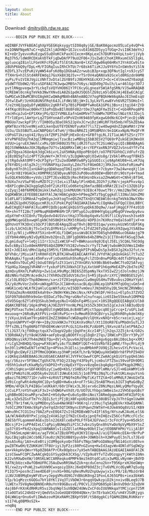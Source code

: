 ```yaml
---
layout: about
title: About
---
```


Download: [dmitry@h.rdw.re.asc](dmitry@h.rdw.re.asc)


    -----BEGIN PGP PUBLIC KEY BLOCK-----
    
    mQINBFJVYFkBEACghXpYGEGKqksygytSIO8q8yjGE/BaK0AgocmzO5LuCy4vQP+k
    nx1ONNFNgeN7uCr+qbZ2kljAOhNQ+1EJzcsvE416QZD5yy1fUGq+2viI8K3deYnJ
    KI+eQrIyevvoRuEzgwSSuQVoKCkPaxXCCecm+8KpLexCh7DURYe4VpLto4rjiVyb
    Rq37h5/ldWdRCDXakVDTkFjqDwDAfP79uU2F06+J1vZw8jChoKIRRxumCG5lIgkL
    gpluocqI8inlLFGeVKFcFDyKzfSlEtALNan0+lXZl6gw06q66HRxYJYnkUCw9ito
    z8UhP6bQ9yfDpL+M/FIGRqIuuIRhChTUc7r68sk6TizKJJu9Y6YoInSWn9sYi5lN
    HZOfL37vzEPuKiVyWW54aFsKd0p1DGbaAZzrwubiB3p+xqp3QFNutIgl+s9JcyST
    fTXHrG+h3lStd4RFEWdq17GsXkBX3QJ5v+rTSrOV4aQANVa92Gceld0RGzdn9mM8
    ayPs/Fu1VI8JVgiLVNhT3vDtalZGYB9fzJ0EHYKGEcKXYJ+Oc+C4lUea4ZY0aUgE
    oSdWTfEb0W2/9ScuSDF8AI7K3wqw2MBSn7V6ys/AQDd9g7Oulh/Lwr46lGgr3D7J
    pvtlRNqpveqw3rYLckqTsVQYVHO06IY7FC6cyGLgneaYSW1AfgSRN/VJSwARAQAB
    tCREbWl0cnkgTmVkb3NwYXNvdiA8ZG1pdHJ5QG5lZG9zLm5ldD6JAj4EEwECACgC
    GwMGCwkIBwMCBhUIAgkKCwQWAgMBAh4BAheABQJV7ogPBQkHW46qAAoJEIhmEsqU
    JOtwlEwP/3zHXG8UNSFRqt64JLiFdWiSBjjW+IL3yLkVfLew8Yvh6VR2T5OHoI+l
    f/e2tHQJppQyDfyWQBDUc2gKRf4Tp7B5iP6HBPfwHoEA1GP6i3Bs+z1tgjO4rZYD
    44fKqc0S9swc00HxY33aPnQbxBIl0U8Fd82rtOeJ7qAQFXw3SIt+C+Gb4RPeq8P8
    cmcHhcpJuG+EP1XKejPG/Q2IYVM8LEafnGmOMVeT7nbWMx7EMTmzlNGzt9JJDojS
    FTrlUEp+LlAmYprLq2TSHYonAdlv9PoVZnXK9469fpKxgwG0dNc6CQ+PjecDjsNN
    MBGUo7zwckpFIP//TIH8O5y3DaCOk52JpVxJCrwiDziWHiRF7bX5mb/HTSkZEbAa
    gKWf8zxY0Jve9NjxdCLkenQuUTEYDENUfyuKm77li7Zjw4OwgHdnZZqWaMAtr2YW
    tU3u/Ib35BUTLaaCNBPQ4zl4TuH/jYBozNR6Z1jOM5BMUVc9n1GKxxNpN/MxQFrM
    cOPoGT1kzsgV4I/0yyikfZRP12hOPjHExOcdz+GFBftgLRLJ1T1aLWUfSZSrz7TY
    kYvPNFOZUq7hA3qClMRmgmiwjTzacBziwMBVg1SbB3ESV2TQ69rPZukGE1H3WxOX
    nVUU+igruEXJWehlcxMs/Q0tH80U3SfNjidRJ5TszcTC2GimW2vpiQIcBBABAgAG
    BQJSVWHWAAoJEKJBpBpe7U7tv1AQAMXxlWKj4rcYEPYaxRNJFVQZJvSns4YfFvT4
    /g67QgxaJ6Ue4pk3dgCk6ivrL2aX5HNAyX0poPBtQdt/oO7P87GVhbCLVdFufrZQ
    a1Bz0Q5gTu1z4PTf2kyWeY+JKTnV/y3LQgWAngOjOIwUs8g/1Vbkl4MvugfFBkE5
    xjtRgdvkAtOMFt+DcP3gYyrT2u2odGWNRVw8Py1pSUOIccjo9AphKU08+nLxK7Uq
    pT6YdDSjc6lg2kJjjYVUN4PXqz2aoXyLZdo75cF0GmO8Jj3RkJoxJUdxFoRimwP4
    do8yn07n3h1IxnUA4tgzQDAhepqTD6IzpXt+9eGIH+t+7cbym+73w24w+eqXjl1m
    jk+QrX81Y0GACkcXOMPRR1SE9DyeuNTQS3uPd0ou8d0EW+dBOtdYi9OsYy4+Ymad
    kuSQLK9dGOBo+yVdsj3ZPTJEvx8Q2bjRecR4SHznDkxsa2ZHwWG4t+CNh4j8fSHL
    h3UXu7nzVSwF9EnvMZD7C2jtIeLxi3TAAylPlnHD4LZO2h7jLRW/cjepkPhxv4p1
    +BXPIcgNnZAIkggGq6Zo0f2iKzFECuOd6etq26mfazBBEo9RAtZE1vZ+13ZQb1Fp
    czZyqjI4Bf6RMO83mikklXwhZqj1nkMUU9Kr9JE8c470uwt79r//HmJ2NoTHCvUr
    OqDKWB5KiEYEEBECAAYFAlJW/H0ACgkQU+hP9eqZHTzTbgCggkdll33NulbUnZMU
    kldFLAFlSOMAnA7+pDm5yoJnXtogTneQSZHZTXnQtCNEbWl0cnkgTmVkb3NwYXNv
    diA8ZG1pdHJ5QGgucmR3LnJlPokCPgQTAQIAKAIbAwYLCQgHAwIGFQgCCQoLBBYC
    AwECHgECF4AFAlXuiAMFCQdbjqoACgkQiGYSypQk63Dq9w//aaFjHqgCF7F4zO1O
    fH+shnTfI28cTjHPNuqM4BHMK6MrIP/SMTypGJuzB9HHYgGqipMbgOFVewdpy6vu
    xEpXYmF+X3I8nh/T0yQodvO4USVvctKqJ3T6obpXqxKv5i9SfliC6yVoxsh3se69
    gqbMWiqeGEbxwqHlgkNCh058KDtkCMX5tRGeD/4DPDJn7KXRnzYmQal6a0TjxF+m
    gDhUvUY7K3OnCsSQcPJlBUtdE4AgqZEupT0vhjBQYD31qw/yxmsykUzWStUbFSKg
    1czb/LbChOiBj75v1eIVLQYMV41z/sKMPgfv1JfdZ26TyQqL6KsX9ZqwgJt5AEbw
    t1Xly/NlijvRMnXf5Xinb+Ml6Lf1QWCpsusWsBC63H7D85ghdHRN6ucO6AAojg79
    iEYbH4xNHyyNIvQyK82mvb2QnsZL1BF1gD6N9x64bZ8MeZs1CIT8n4UfASug33wk
    2LgmiduqTv+leQji1Irr3JsZixWCGF+d7+BWKnaso9q9JEqlJ5ELj5CQ6LTmCOdg
    6w5c6Byi51vA0mkRRP0S4QdZ0MKfVV282vhewJcrYy7I7wWjtwboWH3UVWo1ZmBe
    N3I+JdEI4d/dMnCUp6g15M5YLfIRRx8ePNgkPIPsNQwDs5p3xBSXJg2Ko32fut/m
    QFVh8c/jMiuiAfInR0mFdIPLBTKJAhwEEAECAAYFAlJVYdYACgkQokGkGl7tTu3Z
    NhAAqAx/fgyxAj45mFxvvFjoOumXGuh5hoRgyFclZtDn0nwPGRQc4dtfsDFUyAzv
    PvkmDVv7OuCyMJjbUuO78VpfzZt31eViZYXnGRV/kX9BcBb6twdWC7toO25Afvgj
    YSpHGyJGmgq2VR4NFrrfyxbzP1PXJXNxhIF3yLXxtbHP1h6qoMeE4ZPv2bd7eiMZ
    qzmQvy0Xm7LPaRUVp+Zws1aLH9uMgcJBI6SZdSpmNy7kxTX5IwZ2jdJolndmzjJN
    ABzNNsrhd2MrAcedmJsJ7XhROuZ01dUV16z5njS+RSjEpuhrzXYCj9N0BSES2yhl
    jCzlOL85Q2rThp8DWemn/sa+z2fZ01eg4ywuCLw0mgUS4HuTVBvubss2OHaYYpkl
    5X/y8zMvVor2xO6+uWXqpRTGnJCIAH+KosacBLdpi8NLep1bPAYM7qUOqjvGm5+d
    nWGK1ceQ/WLKfK2aHluCqsWXfuXz/eISQD7vmOeu7JN3m85hy2DL5HcNCZRVWBoj
    fTUUaZmzRn4AX8Ek4ah9x+JNdHrKWs2WxiNsx/KFoIWlDF/Hn5si+Elp5s37ZVO2
    SGFO97U8dd9hk9oGerEEDaCzT0u7HgruGNofsCnufnapLiz65Ibe55kmuh1OMPKQ
    v5VO5Gqc6ZfldYQ3Skub3m0yqsNuI+G6DsFg4MSiyxC+10SIRgQQEQIABgUCUlb8
    dQAKCRBT6E/16pkdPHQjAJ9EZUYFYnnNLPKqJXS5Zk30X3o5IgCeJskl6B3udDzQ
    DWjPUTxacTu9mla5Ag0EUlVgWQEQAL8cB4BTaMjct5ppcq8EjpCrcq+I/uGFL1wE
    mxuooqr+26RoByKtFPViz+GKtRvPSc++3vMmoR93h9CBVrysJq3RhR0hykdmlK6y
    tjVXyuLbVEamT9rp68tEZmZZ3H8HaTcWGDap0VzlQtKvxNXQr+b5crxeiejLxgjr
    ItqnnGNPPVf+QFrW++I8yJUskNK3v7YXiKnXvdRo7/Xt1IOoR87EuPMaOnSuTLJ3
    fPfsZ0L1fhg06RbTf0hOEHKvWrUtPcGLS1Xx49LPzAb9PLj9XvnzAfalmtP9AZxJ
    CliJG37/kjf0ObgctquX7vIbqpV2p8cjQqXFmjXczI4Pjljh2qsJ2Z5jkr4/G02s
    V3DRdAA2yfzY8oWJSN8+aeFpbvqEyBOOfFniglOqDr27qs/IRWCoPYZDrrY3PyJf
    URbQNsyikRJTh4m2NEEfQu+dVj+hJpuv6mJQYpSPzqw4gv6gqs8AiD8oLbg+xXMJ
    /rLCgS2H8HDQ/Qqq+wFX0iWfyi6cfSLBWDFlQGT+kSSVRbf81gWNE/fhycMrLdj9
    bn39l1sMHIwEN7leYWZ3p+4PVosJh1ElsijouBMbkHPJU9QjZLhesvSYLPcVacxL
    CTQFgbcEWyF21ZPTMmCDQKWszp3hWPjmSKfLhrB/9QWQuyXm5WQOrh8fPhPZ94DV
    xiQK6qibABEBAAGJAiUEGAECAA8FAlJVYFkCGwwFCQPCZwAACgkQiGYSypQk63AG
    sg//S6zzvr5F5NoCTgUhX78/F5Qj233qyY43FbyFLjcmbulFTZSoi59voFDh9DR1
    r05hh1ukeFcKkaMpSytkDPO2+PzzApExYfQsvv8zqOeibqAgbprQIkPkgpb2MN1j
    /CHhiSqHca+GDF4KXDSzyCiwdQ+KbS/zSHBSXJfgVYOPlmMm/vSJl+HEokWMYCo9
    e8V1PmNzhi9LoQD5ky6v2UiElIUWuE4Jdi5j1o87PBzJNq7LcFuktUKLmxpuYsnG
    gBaziT0JMQ771Dr/u0V+4zRVUT1PNQfm1RxYMpTiKzTTZtA+OloMMdLFJWoU2mTA
    2d9iCcgFwRt4eNqXHC1Dy+5qBD+Hw6xzA+oF7r5Ai25nABTMxeLbIGT3qMaGdByZ
    9MDm/4FQk7LP4IBGvleUKkAY/60rIFWix3LJ6jerx6cZ0NiMqsLNHLyQMofVpyDC
    CcCuLPT/oYSYvpKiF3v2+shQWGFwVXdt/O/UO7ULYhbgsSWBeiSxz2VH5EqoGBsY
    LghBBeO024swMFprwZmhI+HSdy0w+Eu6uSydBniNoiYJARmdgqmuAWlHFAIbFOj6
    p4Lx3Ze5ZGsFTm7YcZQIL5ztjPIjBjX0FxpU02o68Uk30UBSlVpJV7htGgmlUwHH
    JPKjT9r1fmK/k/pPMDDnyS5um4Ne9KB7+96Krqlrz39ujTq5Ag0EVkrXOwEQAMAl
    7o5CC2MXfEHAc9XpFy5eYqdZn5QTIKNyncEVPqwnZhWTmY+6JUeA9Oq8VzSI/KB9
    wWnu9hC7CO1Inz70AZzPzxE0Q47ZsIt62RDBxW07s4IFl65g/NYszwKJAvHLelS6
    1A/WlN4kRV0YPxCjzUgZz4VASJgtIfNZcC6xExjpnQfmIHQzvZ56CcfUMccFCc5c
    24ESbfFLqommmFAGEvzbln226X8lceBxPOLFfFb4JEFVwxIr3cFVcPJyo+H5dkSt
    BDcsjF2+iuPP4dIeLClqPpiyBUWqd5iFCSCJvbxzSyQnx8hUYwDo9pVyMbX9YSsZ
    jp37t8S+Pkd2sXpq1VARWAHlvIiGZOllatM4qv0ObtIlwjtEOBNFHPH/YiijAlBY
    GZ7mk5mLmpWrAHie/aqTV9Ca7ZBz8FM5yH3KYICUpvAJ/aiQ7DAHkcEEA+tNrPuP
    XpLCBqjqBs2ACcb0EJlmu0zjNZ910B8Ypyvb9+JOWKblh+X2WPuyOl3n7Ls7JEvU
    ZnsASvKq/1AX+uEeBtijCUM9gokyoQnT6bFsTNgc5WPoGDANogfNG14GsVi0Ehvn
    pwZ8TKw0H/EZUKKUHlTF8Uriyi3yF2zi80PnGZunq+KwId3agvWv4DNldfSqDW2p
    em+VkkpHvQWvrY6pOZ80AfPrCRx0Opbsx7yX5ehTABEBAAGJAiUEGAEIAA8FAlZK
    1zsCGwwFCQPCZwAACgkQiGYSypQk63CXSg//VZp9u8YfvTZvDGzqpyYjkWth1bNn
    KJ2vhMXwDeXW/l0RSKLWCCARReqko4PMPk9mi5kOtqdCuXix3wMQLvNynW+jBdYD
    hATNjbUzcx8wfOBmUFRCJ5AuDwoRRSNw5ZUk+qcduCenu2kn+T95KprxHJ6eGWq+
    9l/xw2zy+PuWL2swXUVW9CwxqoiyIDXcJ6eQXP8OdZ3cjTv6VMLVcdGyWR7q5udg
    P1IQ75+pos9cZlme4DEdFjnvXG+90G/q9esMvRUZnpUwywjx1x/P8/18/MbzdrB4
    iLNVJUB9MqEmyWFVEu+yJepgVMsdQ9GJYdBkUK0ng21PoxL6J65GPBs+iea3bkWS
    VIp/b1qMzzc6GQGu7bY18YKl1Vq3TiVbDWJr6ngqVQwkzpiD2kjnxivdBLeq9J7B
    lLWEtv75V8gNeQBN9EnR0uYnY89GBusvE/P0CViJ1bPQ605pbl8nVvD9dr3ZsQVH
    4aj8bFrKXnKdRHRzR5vzJbqVWplSuVBQW24UWvZxCFdoIUU9NkqaYtMCjcpn725M
    1ta0OTaSC24kO2+VjQmdVSsIoGeUQ8YO904QNx+/3nTErbakCXS/vH4YJSdRjygs
    Q4LWWiqrOnu6vFiIWwbzovM1KxRAMtZBXpY59F/t5BdggkCifQAMUZBNLRVKKerr
    s1174Lg0BM9oS2k=
    =nqBq
    -----END PGP PUBLIC KEY BLOCK-----


